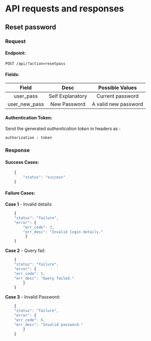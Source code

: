 # API requests and responses

## Reset password

### Request

#### Endpoint:
```
POST /api/?action=resetpass
```

#### Fields:

| Field | Desc | Possible Values |
|:---:|:---:|:---:|
| user_pass | Self Explanatory | Current password |
| user_new_pass | New Password | A valid new password |

#### Authentication Token:

Send the generated *authentication token* in headers as :
```
authorization : token
```
### Response

#### Success Cases:

```js
    {
        "status": "success"
    }
```

#### Failure Cases:
  

__Case 1__ - Invalid details:

```js
    {
    "status": "failure",
    "error": {
        "err_code": 3,
        "err_desc": "Invalid login details."
         }
    }
```

__Case 2__ - Query fail:

```js
    {
    "status": "failure",
    "error": {
    "err_code": 5,
    "err_desc": "Query failed."
        }
    }
```

__Case 3__ - Invalid Password:

```js
    {
    "status": "failure",
    "error": {
    "err_code": 6,
    "err_desc": "Invalid password."
        }
    }
```